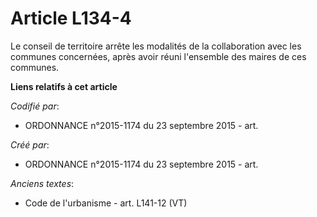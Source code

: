 # Article L134-4

Le conseil de territoire arrête les modalités de la collaboration avec les communes concernées, après avoir réuni l'ensemble
des maires de ces communes.

**Liens relatifs à cet article**

_Codifié par_:

  - ORDONNANCE n°2015-1174 du 23 septembre 2015 - art.

_Créé par_:

  - ORDONNANCE n°2015-1174 du 23 septembre 2015 - art.

_Anciens textes_:

  - Code de l'urbanisme - art. L141-12 (VT)
